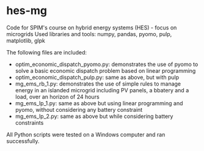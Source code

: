 # hes-mg
Code for SPIM's course on hybrid energy systems (HES) - focus on microgrids
Used libraries and tools: numpy, pandas, pyomo, pulp, matplotlib, glpk

The following files are included:
- optim_economic_dispatch_pyomo.py: demonstrates the use of pyomo to solve a basic economic dispatch problem based on linear programming
- optim_economic_dispatch_pulp.py: same as above, but with pulp
- mg_ems_rb_1.py: demonstrates the use of simple rules to manage energy in an islanded microgrid including PV panels, a bbatery and a load, over an horizon of 24 hours
- mg_ems_lp_1.py: same as above but using linear programming and pyomo, without considering any battery constraint
- mg_ems_lp_2.py: same as above but while considering battery constraints

All Python scripts were tested on a Windows computer and ran successfully.
